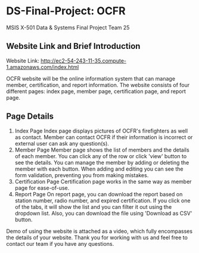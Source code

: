 # DS-Final-Project: OCFR
MSIS X-501 Data &amp; Systems Final Project
Team 25

## Website Link and Brief Introduction
Website Link: http://ec2-54-243-11-35.compute-1.amazonaws.com/index.html

OCFR website will be the online information system that can manage member, certification, and report information.
The website consists of four different pages: index page, member page, certification page, and report page.

## Page Details
1. Index Page
 Index page displays pictures of OCFR's firefighters as well as contact. Member can contact OCFR if their information is incorrect or external user can ask any question(s).
2. Member Page
 Member page shows the list of members and the details of each member. You can click any of the row or click 'view' button to see the details. You can manage the member by adding or deleting the member with each button. When adding and editing you can see the form validation, preventing you from making mistakes. 
3. Certification Page
 Certification page works in the same way as member page for ease-of-use.
4. Report Page
 On report page, you can download the report based on station number, radio number, and expired certification. If you click one of the tabs, it will show the list and you can filter it out using the dropdown list. Also, you can download the file using 'Download as CSV' button.

Demo of using the website is attached as a video, which fully encompasses the details of your website. Thank you for working with us and feel free to contact our team if you have any questions.

